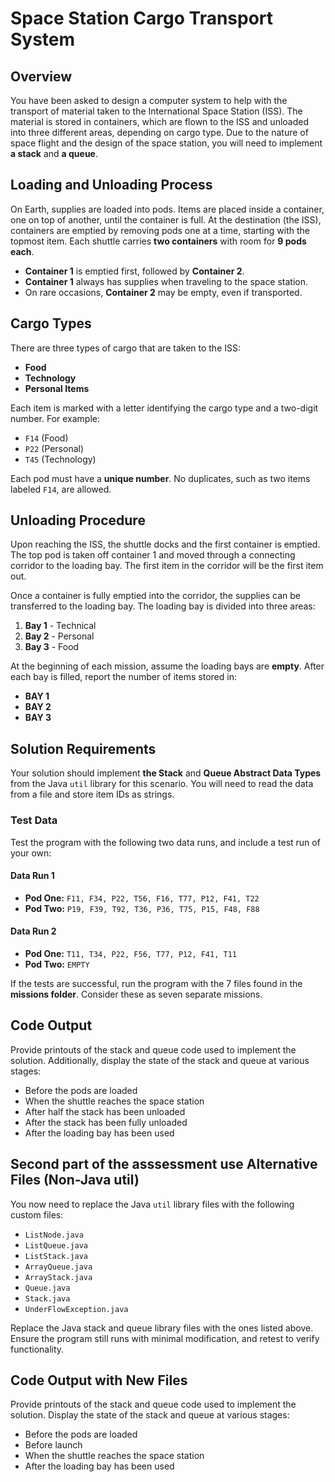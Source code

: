 # Space Station Cargo Transport System

## Overview
You have been asked to design a computer system to help with the transport of material taken to the International Space Station (ISS). The material is stored in containers, which are flown to the ISS and unloaded into three different areas, depending on cargo type. Due to the nature of space flight and the design of the space station, you will need to implement **a stack** and **a queue**.

## Loading and Unloading Process
On Earth, supplies are loaded into pods. Items are placed inside a container, one on top of another, until the container is full. At the destination (the ISS), containers are emptied by removing pods one at a time, starting with the topmost item. Each shuttle carries **two containers** with room for **9 pods each**. 

- **Container 1** is emptied first, followed by **Container 2**.
- **Container 1** always has supplies when traveling to the space station.
- On rare occasions, **Container 2** may be empty, even if transported.

## Cargo Types
There are three types of cargo that are taken to the ISS:
- **Food**
- **Technology**
- **Personal Items**

Each item is marked with a letter identifying the cargo type and a two-digit number. For example:
- `F14` (Food)
- `P22` (Personal)
- `T45` (Technology)

Each pod must have a **unique number**. No duplicates, such as two items labeled `F14`, are allowed.

## Unloading Procedure
Upon reaching the ISS, the shuttle docks and the first container is emptied. The top pod is taken off container 1 and moved through a connecting corridor to the loading bay. The first item in the corridor will be the first item out.

Once a container is fully emptied into the corridor, the supplies can be transferred to the loading bay. The loading bay is divided into three areas:
1. **Bay 1** - Technical
2. **Bay 2** - Personal
3. **Bay 3** - Food

At the beginning of each mission, assume the loading bays are **empty**. After each bay is filled, report the number of items stored in:
- **BAY 1**
- **BAY 2**
- **BAY 3**

## Solution Requirements
Your solution should implement **the Stack** and **Queue Abstract Data Types** from the Java `util` library for this scenario. You will need to read the data from a file and store item IDs as strings.

### Test Data
Test the program with the following two data runs, and include a test run of your own:

#### Data Run 1
- **Pod One:** `F11, F34, P22, T56, F16, T77, P12, F41, T22`
- **Pod Two:** `P19, F39, T92, T36, P36, T75, P15, F48, F88`

#### Data Run 2
- **Pod One:** `T11, T34, P22, F56, T77, P12, F41, T11`
- **Pod Two:** `EMPTY`

If the tests are successful, run the program with the 7 files found in the **missions folder**. Consider these as seven separate missions.

## Code Output
Provide printouts of the stack and queue code used to implement the solution. Additionally, display the state of the stack and queue at various stages:
- Before the pods are loaded
- When the shuttle reaches the space station
- After half the stack has been unloaded
- After the stack has been fully unloaded
- After the loading bay has been used

## Second part of the asssessment use Alternative Files (Non-Java util)
You now need to replace the Java `util` library files with the following custom files:
- `ListNode.java`
- `ListQueue.java`
- `ListStack.java`
- `ArrayQueue.java`
- `ArrayStack.java`
- `Queue.java`
- `Stack.java`
- `UnderFlowException.java`

Replace the Java stack and queue library files with the ones listed above. Ensure the program still runs with minimal modification, and retest to verify functionality.

## Code Output with New Files
Provide printouts of the stack and queue code used to implement the solution. Display the state of the stack and queue at various stages:
- Before the pods are loaded
- Before launch
- When the shuttle reaches the space station
- After the loading bay has been used
